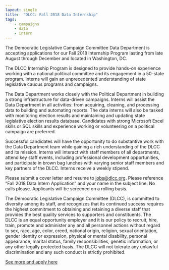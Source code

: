 ```yaml
---
layout: single
title:  "DLCC: Fall 2018 Data Internship"
tags: 
    - campaigns
    - data
    - intern
---
```


The Democratic Legislative Campaign Committee Data Department is accepting applications for our Fall 2018 Internship Program lasting from late August through December and located in Washington, DC.

The DLCC Internship Program is designed to provide hands-on experience working with a national political committee and its engagement in a 50-state program. Interns will gain an unprecedented understanding of state legislative caucus programs and campaigns.

The Data Department works closely with the Political Department in building a strong infrastructure for data-driven campaigns. Interns will assist the Data Department in all activities: from acquiring, cleaning, and processing data to building and automating reports. The data interns will also be tasked with monitoring election results and maintaining and updating state legislative election results database. Candidates with strong Microsoft Excel skills or SQL skills and experience working or volunteering on a political campaign are preferred.

Successful candidates will have the opportunity to do substantive work with the Data Department team while gaining a rich understanding of the DLCC and its mission. Interns will interact with staff members of all departments, attend key staff events, including professional development opportunities, and participate in brown bag lunches with varying senior staff members and key partners of the DLCC. Interns receive a weekly stipend.

Please submit a cover letter and resume to jobs@dlcc.org. Please reference “Fall 2018 Data Intern Application” and your name in the subject line. No calls please. Applicants will be screened on a rolling basis.

The Democratic Legislative Campaign Committee (DLCC), is committed to diversity among its staff, and recognizes that its continued success requires the highest commitment to obtaining and retaining a diverse staff that provides the best quality services to supporters and constituents. The DLCC is an equal opportunity employer and it is our policy to recruit, hire, train, promote and administer any and all personnel actions without regard to sex, race, age, color, creed, national origin, religion, sexual orientation, gender identity or expression, physical or mental disability, personal appearance, marital status, family responsibilities, genetic information, or any other legally protected basis. The DLCC will not tolerate any unlawful discrimination and any such conduct is strictly prohibited.

[See more and apply here](https://docs.google.com/document/d/1639lVL9xEYilWCc76CQPxLcejqJdM1aRM853lb1zZB4/edit)
